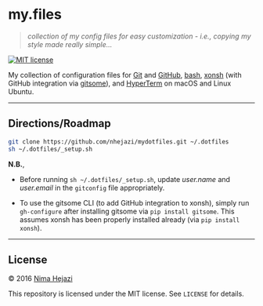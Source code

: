 # my.files

> _collection of my config files for easy customization - i.e., copying my style
> made really simple..._

[![MIT license](http://img.shields.io/badge/license-MIT-brightgreen.svg)](http://opensource.org/licenses/MIT)

My collection of configuration files for [Git](https://git-scm.com/) and
[GitHub](https://github.com/), [bash](https://www.gnu.org/software/bash/),
[xonsh](https://xon.sh/) (with GitHub integration via
[gitsome](https://github.com/donnemartin/gitsome)), and
[HyperTerm](https://hyperterm.org/) on macOS and Linux Ubuntu.

---

## Directions/Roadmap
```bash
git clone https://github.com/nhejazi/mydotfiles.git ~/.dotfiles
sh ~/.dotfiles/_setup.sh
```

__N.B.__,
*  Before running `sh ~/.dotfiles/_setup.sh`, update _user.name_ and
    _user.email_ in the `gitconfig` file appropriately.

*  To use the gitsome CLI (to add GitHub integration to xonsh), simply run
    `gh-configure` after installing gitsome via `pip install gitsome`. This
    assumes xonsh has been properly installed already (via `pip install xonsh`).

---

## License

&copy; 2016 [Nima Hejazi](http://nimahejazi.org)

This repository is licensed under the MIT license. See `LICENSE` for details.
